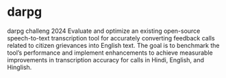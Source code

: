 # darpg
darpg challeng 2024
Evaluate and optimize an existing open-source speech-to-text transcription tool for accurately converting feedback calls related to citizen grievances into English text. The goal is to benchmark the tool’s performance and implement enhancements to achieve measurable improvements in transcription accuracy for calls in Hindi, English, and Hinglish.
